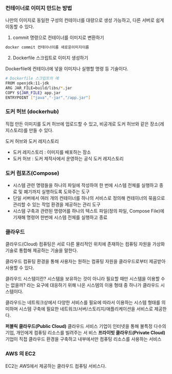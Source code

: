 ### 컨테이너로 이미지 만드는 방법

나만의 이미지로 동일한 구성의 컨테이너를 대량으로 생성 가능하고, 다른 서버로 쉽게 이동할 수 있다.

1. commit 명령으로 컨테이너를 이미지로 변환하기

```bash
docker commit 컨테이너이름 새로운이미지이름
```

2. Dockerfile 스크립트로 이미지 생성하기

Dockerfile에 컨테이너에 넣을 이미지나 실행할 명령 등 기술이다.

```bash
# Dockerfile 스크립트의 예
FROM openjdk:11-jdk
ARG JAR_FILE=build/libs/*.jar
COPY ${JAR_FILE} app.jar
ENTRYPOINT ["java","-jar","/app.jar"]
```

### 도커 허브 (dockerhub)

직접 만든 이미지를 도커 허브에 업로드할 수 있고, 비공개로 도커 허브와 같은 장소(레지스토리)를 만들 수 있다.

도커 허브와 도커 레지스토리

-   도커 레지스토리 : 이미지를 배포하는 장소
-   도커 허브 : 도커 제작사에서 운영하는 공식 도커 레지스토리

### 도커 컴포즈(Compose)

-   시스템 관련 명령들을 하나의 파일에 작성하여 한 번에 시스템 전체를 실행하고 종료 및 폐기까지 실행하도록 도와주는 도구
-   단일 서버에서 여러 개의 컨테이너를 하나의 서비스로 정의해 컨테이너의 묶음으로 관리할 수 있는 작업 환경을 제공하는 관리 도구
-   시스템 구축과 관련된 명령어를 하나의 텍스트 파일(정의 파일, Compose File)에 기재해 명령어 한번에 시스템 전체를 실행하고 종료

### 클라우드

클라우드(Cloud) 컴퓨팅은 서로 다른 물리적인 위치에 존재하는 컴퓨팅 자원을 가상화 기술로 통합해 제공하는 기술을 말한다.

클라우드 컴퓨팅 환경을 통해 사용자는 원하는 컴퓨팅 자원을 클라우드로부터 제공받아 사용할 수 있다.

클라우드 시스템이란? 시스템을 보유하는 것이 아니라 필요할 때만 시스템을 이용할 수는 없을까? 라는 요구에 대응하기 위해 나온 시스템의 이용 형태 중 하나가 클라우드 시스템이다.

클라우드는 네트워크상에서 다양한 서비스를 필요에 따라서 이용하는 시스템 형태를 의미하며 시스템 구축에 필요한 네트워크/서버/스토리지/애플리케이션을 서비스로 제공한다.

**퍼블릭 클라우드(Public Cloud)**
클라우드 서비스 기업이 인터넷을 통해 불특정 다수의 기업, 개인에게 컴퓨팅 리소스를 빌려주는 서 비스
**프라이빗 클라우드(Private Cloud)**
기업이 직접 클라우드 환경을 구축하고 내부에서만 컴퓨팅 리소스를 사용하는 서비스

### AWS 의 EC2

EC2는 AWS에서 제공하는 클라우드 컴퓨팅 서비스다.
